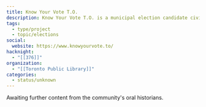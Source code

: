 ```yaml
---
title: Know Your Vote T.O.
description: Know Your Vote T.O. is a municipal election candidate civic learning website developed by the Toronto Public Library.
tags:
  - type/project
  - topic/elections
social:
  website: https://www.knowyourvote.to/
hacknight:
  - "[[376]]"
organization:
  - "[[Toronto Public Library]]"
categories:
  - status/unknown
---
```

Awaiting further content from the community's oral historians.